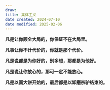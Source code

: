 ```yaml
---
draw:
title: 集体主义
date created: 2024-07-10
date modified: 2025-02-06
---
```

**凡是让你顾全大局的，你保证不在大局里。**

**凡事让你不计代价的，你就是那个代价。**

**凡是说都是为你好的，别多想，那都是为他好。**

**凡是说让你放心的，那可一定不能放心。**

**凡是以画大饼开始的，最后都是以卸磨杀驴结束的。**
